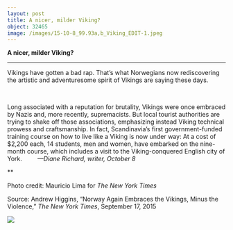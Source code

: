 ```yaml
---
layout: post
title: A nicer, milder Viking?
object: 32465
image: /images/15-10-8_99.93a,b_Viking_EDIT-1.jpeg
---
```

**A nicer, milder Viking?**

****

Vikings have gotten a bad rap. That’s what Norwegians now rediscovering the artistic and adventuresome spirit of Vikings are saying these days.

 

Long associated with a reputation for brutality, Vikings were once embraced by Nazis and, more recently, supremacists. But local tourist authorities are trying to shake off those associations, emphasizing instead Viking technical prowess and craftsmanship. In fact, Scandinavia’s first government-funded training course on how to live like a Viking is now under way: At a cost of \$2,200 each, 14 students, men and women, have embarked on the nine-month course, which includes a visit to the Viking-conquered English city of York.
         *—Diane Richard, writer, October 8*

**

Photo credit: Mauricio Lima for *The New York Times*

Source: Andrew Higgins, “Norway Again Embraces the Vikings, Minus the Violence,”
 *The New York Times*, September 17, 2015

![]({{siteurl.base}}/images/15-10-8_99.93a,b_Viking_EDIT-1.jpeg)
